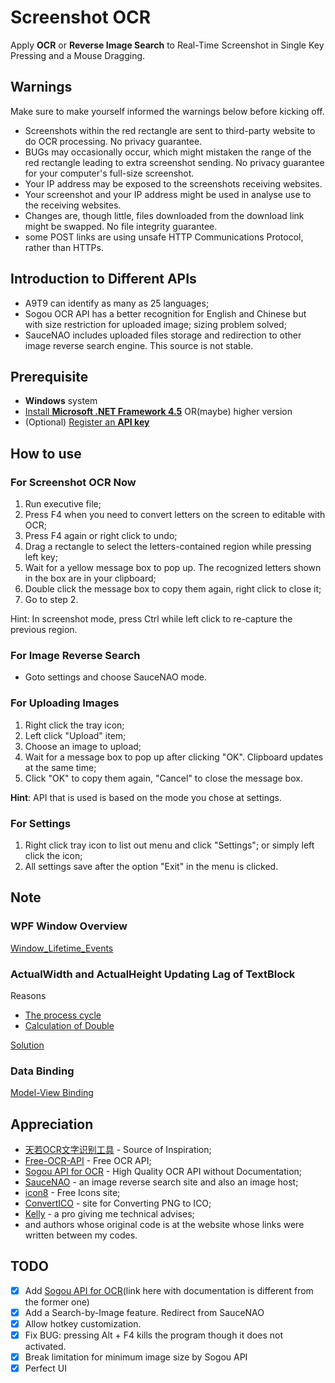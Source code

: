 # Screenshot OCR

Apply **OCR** or **Reverse Image Search** to Real-Time Screenshot in Single Key Pressing and a Mouse Dragging.

## Warnings

Make sure to make yourself informed the warnings below before kicking off.

- Screenshots within the red rectangle are sent to third-party website to do OCR processing. No privacy guarantee.
- BUGs may occasionally occur, which might mistaken the range of the red rectangle leading to extra screenshot sending. No privacy guarantee for your computer's full-size screenshot.
- Your IP address may be exposed to the screenshots receiving websites.
- Your screenshot and your IP address might be used in analyse use to the receiving websites.
- Changes are, though little, files downloaded from the download link might be swapped. No file integrity guarantee.
- some POST links are using unsafe HTTP Communications Protocol, rather than HTTPs.

## Introduction to Different APIs

- A9T9 can identify as many as 25 languages;
- Sogou OCR API has a better recognition for English and Chinese but with size restriction for uploaded image; sizing problem solved;
- SauceNAO includes uploaded files storage and redirection to other image reverse search engine. This source is not stable.

## Prerequisite

- **Windows** system
- [Install **Microsoft .NET Framework 4.5**](https://www.microsoft.com/en-us/download/details.aspx?id=30653) OR(maybe) higher version
- (Optional) [Register an **API key**](https://us11.list-manage.com/subscribe?u=ce17e59f5b68a2fd3542801fd&id=252aee70a1)

## How to use

### For Screenshot OCR Now

1. Run executive file;
2. Press F4 when you need to convert letters on the screen to editable with OCR;
3. Press F4 again or right click to undo;
4. Drag a rectangle to select the letters-contained region while pressing left key;
5. Wait for a yellow message box to pop up. The recognized letters shown in the box are in your clipboard;
6. Double click the message box to copy them again, right click to close it;
7. Go to step 2.

Hint: In screenshot mode, press Ctrl while left click to re-capture the previous region.

### For Image Reverse Search

- Goto settings and choose SauceNAO mode.

### For Uploading Images

1. Right click the tray icon;
2. Left click "Upload" item;
3. Choose an image to upload;
4. Wait for a message box to pop up after clicking "OK". Clipboard updates at the same time;
5. Click "OK" to copy them again, "Cancel" to close the message box.

**Hint**: API that is used is based on the mode you chose at settings.

### For Settings

1. Right click tray icon to list out menu and click "Settings"; or simply left click the icon;
2. All settings save after the option "Exit" in the menu is clicked.

## Note

### WPF Window Overview

[Window_Lifetime_Events](https://docs.microsoft.com/en-us/previous-versions/dotnet/netframework-4.0/ms748948(v=vs.100)#Window_Lifetime_Events)

### ActualWidth and ActualHeight Updating Lag of TextBlock

Reasons

- [The process cycle](https://www.codeproject.com/Questions/181118/WPF-TextBlock-Width-and-Height)
- [Calculation of Double](https://stackoverflow.com/questions/9008525/why-actualsize-is-not-updating-its-value-on-wpf)

[Solution](https://stackoverflow.com/questions/10556019/how-to-calculate-the-textbock-height-and-width-in-on-load-if-i-create-textblock)

### Data Binding

[Model-View Binding](https://rachel53461.wordpress.com/2012/07/14/what-is-this-datacontext-you-speak-of/)

## Appreciation

- [天若OCR文字识别工具](https://www.52pojie.cn/thread-692917-1-1.html) - Source of Inspiration;
- [Free-OCR-API](https://github.com/A9T9/Free-OCR-API-CSharp) - Free OCR API;
- [Sogou API for OCR](https://ocr.shouji.sogou.com/v2/ocr/json) - High Quality OCR API without Documentation;
- [SauceNAO](https://saucenao.com/) - an image reverse search site and also an image host;
- [icon8](https://icons8.com/) - Free Icons site;
- [ConvertICO](https://convertico.com/) - site for Converting PNG to ICO;
- [Kelly](https://github.com/guo40020) - a pro giving me technical advises;
- and authors whose original code is at the website whose links were written between my codes.

## TODO

- [X] Add [Sogou API for OCR](http://ai.sogou.com/ai-docs/api/ocr)(link here with documentation is different from the former one)
- [X] Add a Search-by-Image feature. Redirect from SauceNAO
- [X] Allow hotkey customization.
- [X] Fix BUG: pressing Alt + F4 kills the program though it does not activated.
- [X] Break limitation for minimum image size by Sogou API
- [X] Perfect UI
